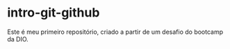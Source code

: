 # intro-git-github
Este é meu primeiro repositório, criado a partir de um desafio do bootcamp da DIO. 
